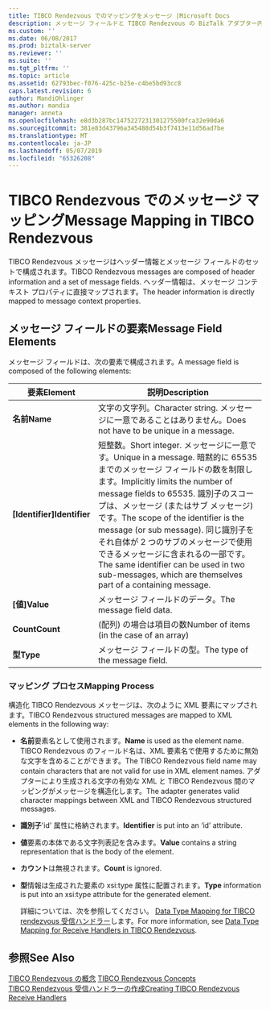 ```yaml
---
title: TIBCO Rendezvous でのマッピングをメッセージ |Microsoft Docs
description: メッセージ フィールドと TIBCO Rendezvous の BizTalk アダプター内の XML へのメッセージ マッピング
ms.custom: ''
ms.date: 06/08/2017
ms.prod: biztalk-server
ms.reviewer: ''
ms.suite: ''
ms.tgt_pltfrm: ''
ms.topic: article
ms.assetid: 62793bec-f076-425c-b25e-c4be5bd93cc8
caps.latest.revision: 6
author: MandiOhlinger
ms.author: mandia
manager: anneta
ms.openlocfilehash: e8d3b287bc1475227231301275500fca32e90da6
ms.sourcegitcommit: 381e83d43796a345488d54b3f7413e11d56ad7be
ms.translationtype: MT
ms.contentlocale: ja-JP
ms.lasthandoff: 05/07/2019
ms.locfileid: "65326208"
---
```

# <a name="message-mapping-in-tibco-rendezvous"></a><span data-ttu-id="243fc-103">TIBCO Rendezvous でのメッセージ マッピング</span><span class="sxs-lookup"><span data-stu-id="243fc-103">Message Mapping in TIBCO Rendezvous</span></span>
<span data-ttu-id="243fc-104">TIBCO Rendezvous メッセージはヘッダー情報とメッセージ フィールドのセットで構成されます。</span><span class="sxs-lookup"><span data-stu-id="243fc-104">TIBCO Rendezvous messages are composed of header information and a set of message fields.</span></span> <span data-ttu-id="243fc-105">ヘッダー情報は、メッセージ コンテキスト プロパティに直接マップされます。</span><span class="sxs-lookup"><span data-stu-id="243fc-105">The header information is directly mapped to message context properties.</span></span>  
  
## <a name="message-field-elements"></a><span data-ttu-id="243fc-106">メッセージ フィールドの要素</span><span class="sxs-lookup"><span data-stu-id="243fc-106">Message Field Elements</span></span>  
 <span data-ttu-id="243fc-107">メッセージ フィールドは、次の要素で構成されます。</span><span class="sxs-lookup"><span data-stu-id="243fc-107">A message field is composed of the following elements:</span></span>  
  
|<span data-ttu-id="243fc-108">要素</span><span class="sxs-lookup"><span data-stu-id="243fc-108">Element</span></span>|<span data-ttu-id="243fc-109">説明</span><span class="sxs-lookup"><span data-stu-id="243fc-109">Description</span></span>|  
|-------------|-----------------|  
|<span data-ttu-id="243fc-110">**名前**</span><span class="sxs-lookup"><span data-stu-id="243fc-110">**Name**</span></span>|<span data-ttu-id="243fc-111">文字の文字列。</span><span class="sxs-lookup"><span data-stu-id="243fc-111">Character string.</span></span> <span data-ttu-id="243fc-112">メッセージに一意であることはありません。</span><span class="sxs-lookup"><span data-stu-id="243fc-112">Does not have to be unique in a message.</span></span>|  
|<span data-ttu-id="243fc-113">**[Identifier]**</span><span class="sxs-lookup"><span data-stu-id="243fc-113">**Identifier**</span></span>|<span data-ttu-id="243fc-114">短整数。</span><span class="sxs-lookup"><span data-stu-id="243fc-114">Short integer.</span></span> <span data-ttu-id="243fc-115">メッセージに一意です。</span><span class="sxs-lookup"><span data-stu-id="243fc-115">Unique in a message.</span></span> <span data-ttu-id="243fc-116">暗黙的に 65535 までのメッセージ フィールドの数を制限します。</span><span class="sxs-lookup"><span data-stu-id="243fc-116">Implicitly limits the number of message fields to 65535.</span></span> <span data-ttu-id="243fc-117">識別子のスコープは、メッセージ (またはサブ メッセージ) です。</span><span class="sxs-lookup"><span data-stu-id="243fc-117">The scope of the identifier is the message (or sub message).</span></span> <span data-ttu-id="243fc-118">同じ識別子をそれ自体が 2 つのサブのメッセージで使用できるメッセージに含まれるの一部です。</span><span class="sxs-lookup"><span data-stu-id="243fc-118">The same identifier can be used in two sub-messages, which are themselves part of a containing message.</span></span>|  
|<span data-ttu-id="243fc-119">**[値]**</span><span class="sxs-lookup"><span data-stu-id="243fc-119">**Value**</span></span>|<span data-ttu-id="243fc-120">メッセージ フィールドのデータ。</span><span class="sxs-lookup"><span data-stu-id="243fc-120">The message field data.</span></span>|  
|<span data-ttu-id="243fc-121">**Count**</span><span class="sxs-lookup"><span data-stu-id="243fc-121">**Count**</span></span>|<span data-ttu-id="243fc-122">(配列) の場合は項目の数</span><span class="sxs-lookup"><span data-stu-id="243fc-122">Number of items (in the case of an array)</span></span>|  
|<span data-ttu-id="243fc-123">**型**</span><span class="sxs-lookup"><span data-stu-id="243fc-123">**Type**</span></span>|<span data-ttu-id="243fc-124">メッセージ フィールドの型。</span><span class="sxs-lookup"><span data-stu-id="243fc-124">The type of the message field.</span></span>|  
  
### <a name="mapping-process"></a><span data-ttu-id="243fc-125">マッピング プロセス</span><span class="sxs-lookup"><span data-stu-id="243fc-125">Mapping Process</span></span>  
 <span data-ttu-id="243fc-126">構造化 TIBCO Rendezvous メッセージは、次のように XML 要素にマップされます。</span><span class="sxs-lookup"><span data-stu-id="243fc-126">TIBCO Rendezvous structured messages are mapped to XML elements in the following way:</span></span>  
  
-   <span data-ttu-id="243fc-127">**名前**要素名として使用されます。</span><span class="sxs-lookup"><span data-stu-id="243fc-127">**Name** is used as the element name.</span></span> <span data-ttu-id="243fc-128">TIBCO Rendezvous のフィールド名は、XML 要素名で使用するために無効な文字を含めることができます。</span><span class="sxs-lookup"><span data-stu-id="243fc-128">The TIBCO Rendezvous field name may contain characters that are not valid for use in XML element names.</span></span> <span data-ttu-id="243fc-129">アダプターにより生成される文字の有効な XML と TIBCO Rendezvous 間のマッピングがメッセージを構造化します。</span><span class="sxs-lookup"><span data-stu-id="243fc-129">The adapter generates valid character mappings between XML and TIBCO Rendezvous structured messages.</span></span>  
  
-   <span data-ttu-id="243fc-130">**識別子**'id' 属性に格納されます。</span><span class="sxs-lookup"><span data-stu-id="243fc-130">**Identifier** is put into an ‘id’ attribute.</span></span>  
  
-   <span data-ttu-id="243fc-131">**値**要素の本体である文字列表記を含みます。</span><span class="sxs-lookup"><span data-stu-id="243fc-131">**Value** contains a string representation that is the body of the element.</span></span>  
  
-   <span data-ttu-id="243fc-132">**カウント**は無視されます。</span><span class="sxs-lookup"><span data-stu-id="243fc-132">**Count** is ignored.</span></span>  
  
-   <span data-ttu-id="243fc-133">**型**情報は生成された要素の xsi:type 属性に配置されます。</span><span class="sxs-lookup"><span data-stu-id="243fc-133">**Type** information is put into an xsi:type attribute for the generated element.</span></span>  
  
     <span data-ttu-id="243fc-134">詳細については、次を参照してください。 [Data Type Mapping for TIBCO rendezvous 受信ハンドラー](../core/data-type-mapping-for-receive-handlers-in-tibco-rendezvous.md)します。</span><span class="sxs-lookup"><span data-stu-id="243fc-134">For more information, see [Data Type Mapping for Receive Handlers in TIBCO Rendezvous](../core/data-type-mapping-for-receive-handlers-in-tibco-rendezvous.md).</span></span>  
  
## <a name="see-also"></a><span data-ttu-id="243fc-135">参照</span><span class="sxs-lookup"><span data-stu-id="243fc-135">See Also</span></span>  
 <span data-ttu-id="243fc-136">[TIBCO Rendezvous の概念](../core/tibco-rendezvous-concepts.md) </span><span class="sxs-lookup"><span data-stu-id="243fc-136">[TIBCO Rendezvous Concepts](../core/tibco-rendezvous-concepts.md) </span></span>  
 [<span data-ttu-id="243fc-137">TIBCO Rendezvous 受信ハンドラーの作成</span><span class="sxs-lookup"><span data-stu-id="243fc-137">Creating TIBCO Rendezvous Receive Handlers</span></span>](../core/creating-tibco-rendezvous-receive-handlers.md)